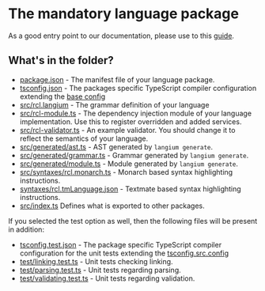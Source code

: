 # The mandatory language package

As a good entry point to our documentation, please use to this [guide](https://langium.org/docs/learn/workflow/write_grammar/).

## What's in the folder?

- [package.json](./package.json) - The manifest file of your language package.
- [tsconfig.json](./tsconfig.json) - The packages specific TypeScript compiler configuration extending the [base config](../../tsconfig.json)
- [src/rcl.langium](src/rcl.langium) -  The grammar definition of your language
- [src/rcl-module.ts](src/rcl-module.ts) - The dependency injection module of your language implementation. Use this to register overridden and added services.
- [src/rcl-validator.ts](src/rcl-validator.ts) - An example validator. You should change it to reflect the semantics of your language.
- [src/generated/ast.ts](src/generated/ast.ts) - AST generated by `langium generate`.
- [src/generated/grammar.ts](src/generated/grammar.ts) - Grammar generated by `langium generate`.
- [src/generated/module.ts](src/generated/module.ts) - Module generated by `langium generate`.
- [src/syntaxes/rcl.monarch.ts](src/syntaxes/rcl.monarch.ts) - Monarch based syntax highlighting instructions.
- [syntaxes/rcl.tmLanguage.json](../../.archive/syntaxes/rcl.tmLanguage.json) - Textmate based syntax highlighting instructions.
- [src/index.ts](src/index.ts) Defines what is exported to other packages.

If you selected the test option as well, then the following files will be present in addition:

- [tsconfig.test.json](./tsconfig.test.json) - The package specific TypeScript compiler configuration for the unit tests extending the [tsconfig.src.config](./tsconfig.src.json)
- [test/linking.test.ts](test/linking.test.ts) - Unit tests checking linking.
- [test/parsing.test.ts](test/parsing.test.ts) - Unit tests regarding parsing.
- [test/validating.test.ts](test/validating.test.ts) - Unit tests regarding validation.
